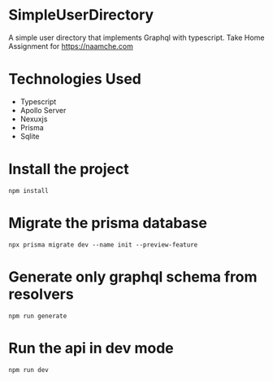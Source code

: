 # SimpleUserDirectory

A simple user directory that implements Graphql with typescript. Take Home Assignment for https://naamche.com

# Technologies Used

- Typescript
- Apollo Server
- Nexuxjs
- Prisma
- Sqlite

# Install the project

```
npm install
```

# Migrate the prisma database

```
npx prisma migrate dev --name init --preview-feature
```

# Generate only graphql schema from resolvers

```
npm run generate
```

# Run the api in dev mode

```
npm run dev
```
